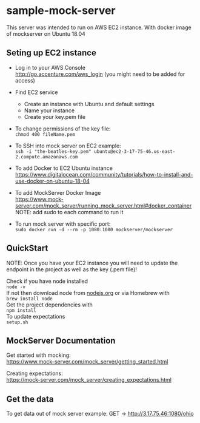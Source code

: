 # sample-mock-server

This server was intended to run on AWS EC2 instance. With docker image of mockserver on Ubuntu 18.04

## Seting up EC2 instance

- Log in to your AWS Console    
http://go.accenture.com/aws_login (you might need to be added for access)
- Find EC2 service
    - Create an instance with Ubuntu and default settings
    - Name your instance
    - Create your key.pem file
- To change permissions of the key file:  
```chmod 400 fileName.pem```
- To SSH into mock server on EC2 example:  
```ssh -i "the-beatles-key.pem" ubuntu@ec2-3-17-75-46.us-east-2.compute.amazonaws.com```

- To add Docker to EC2 Ubuntu instance   
https://www.digitalocean.com/community/tutorials/how-to-install-and-use-docker-on-ubuntu-18-04

- To add MockServer Docker Image   
https://www.mock-server.com/mock_server/running_mock_server.html#docker_container    
NOTE: add sudo to each command to run it

- To run mock server with specific port:  
```sudo docker run -d --rm -p 1080:1080 mockserver/mockserver```

## QuickStart
NOTE: Once you have your EC2 instance you will need to update the endpoint in the project as well as the key (.pem file)!

Check if you have node installed  
```node -v```  
If not then download node from [nodejs.org](https://nodejs.org/en/download/) or via Homebrew with  
```brew install node```  
Get the project dependencies with  
```npm install```  
To update expectations  
```setup.sh```

## MockServer Documentation
Get started with mocking:  
https://www.mock-server.com/mock_server/getting_started.html

Creating expectations:  
https://mock-server.com/mock_server/creating_expectations.html

## Get the data
To get data out of mock server example:
GET → http://3.17.75.46:1080/ohio

